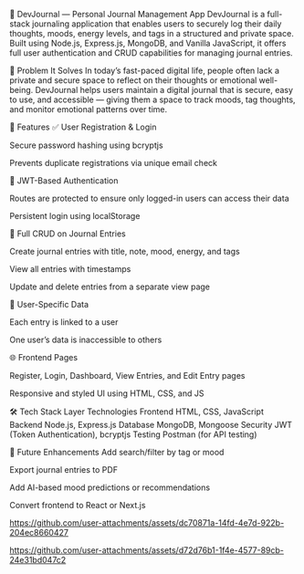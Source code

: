 📝 DevJournal — Personal Journal Management App
DevJournal is a full-stack journaling application that enables users to securely log their daily thoughts, moods, energy levels, and tags in a structured and private space. Built using Node.js, Express.js, MongoDB, and Vanilla JavaScript, it offers full user authentication and CRUD capabilities for managing journal entries.

📌 Problem It Solves
In today’s fast-paced digital life, people often lack a private and secure space to reflect on their thoughts or emotional well-being. DevJournal helps users maintain a digital journal that is secure, easy to use, and accessible — giving them a space to track moods, tag thoughts, and monitor emotional patterns over time.

🚀 Features
✅ User Registration & Login

Secure password hashing using bcryptjs

Prevents duplicate registrations via unique email check

🔐 JWT-Based Authentication

Routes are protected to ensure only logged-in users can access their data

Persistent login using localStorage

📓 Full CRUD on Journal Entries

Create journal entries with title, note, mood, energy, and tags

View all entries with timestamps

Update and delete entries from a separate view page

📂 User-Specific Data

Each entry is linked to a user

One user’s data is inaccessible to others

🌐 Frontend Pages

Register, Login, Dashboard, View Entries, and Edit Entry pages

Responsive and styled UI using HTML, CSS, and JS

🛠️ Tech Stack
Layer	Technologies
Frontend	HTML, CSS, JavaScript
Backend	Node.js, Express.js
Database	MongoDB, Mongoose
Security	JWT (Token Authentication), bcryptjs
Testing	Postman (for API testing)

🧠 Future Enhancements
Add search/filter by tag or mood

Export journal entries to PDF

Add AI-based mood predictions or recommendations

Convert frontend to React or Next.js


https://github.com/user-attachments/assets/dc70871a-14fd-4e7d-922b-204ec8660427

https://github.com/user-attachments/assets/d72d76b1-1f4e-4577-89cb-24e31bd047c2

